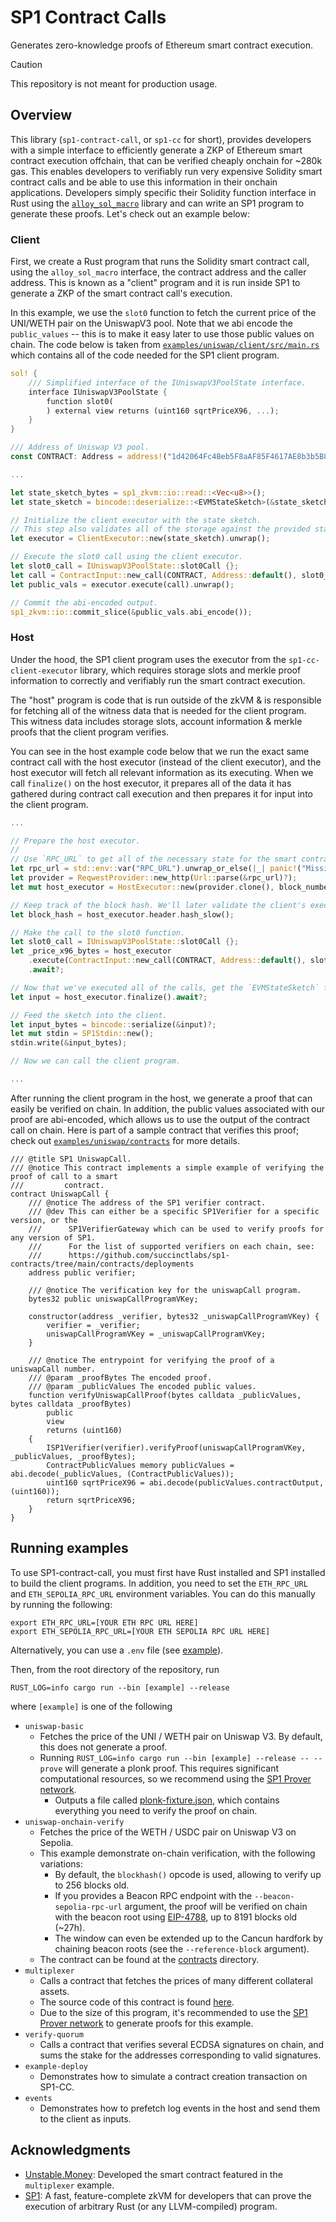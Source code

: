 # SP1 Contract Calls

Generates zero-knowledge proofs of Ethereum smart contract execution.

> [!CAUTION]
>
> This repository is not meant for production usage.

## Overview

This library (`sp1-contract-call`, or `sp1-cc` for short), provides developers with a simple interface to efficiently generate a ZKP of Ethereum smart contract execution offchain, that can be verified cheaply onchain for ~280k gas. This enables developers to verifiably run very expensive Solidity smart contract calls and be able to use this information in their onchain applications. Developers simply specific their Solidity function interface in Rust using the [`alloy_sol_macro`](https://docs.rs/alloy-sol-macro/latest/alloy_sol_macro/) library and can write an SP1 program to generate these proofs. Let's check out an example below:

### Client

First, we create a Rust program that runs the Solidity smart contract call, using the `alloy_sol_macro` interface, the contract address and the caller address. This is known as a "client" program and it is run inside SP1 to generate a ZKP of the smart contract call's execution.

In this example, we use the `slot0` function to fetch the current price of the UNI/WETH pair on the UniswapV3 pool. Note that we abi encode the `public_values` -- this is to make it easy later to use those public values on chain. The code below is taken from [`examples/uniswap/client/src/main.rs`](./examples/uniswap/client/src/main.rs) which contains all of the code needed for the SP1 client program.

```rs
sol! {
    /// Simplified interface of the IUniswapV3PoolState interface.
    interface IUniswapV3PoolState {
        function slot0(
        ) external view returns (uint160 sqrtPriceX96, ...);
    }
}

/// Address of Uniswap V3 pool.
const CONTRACT: Address = address!("1d42064Fc4Beb5F8aAF85F4617AE8b3b5B8Bd801");

...

let state_sketch_bytes = sp1_zkvm::io::read::<Vec<u8>>();
let state_sketch = bincode::deserialize::<EVMStateSketch>(&state_sketch_bytes).unwrap();

// Initialize the client executor with the state sketch.
// This step also validates all of the storage against the provided state root.
let executor = ClientExecutor::new(state_sketch).unwrap();

// Execute the slot0 call using the client executor.
let slot0_call = IUniswapV3PoolState::slot0Call {};
let call = ContractInput::new_call(CONTRACT, Address::default(), slot0_call);
let public_vals = executor.execute(call).unwrap();

// Commit the abi-encoded output.
sp1_zkvm::io::commit_slice(&public_vals.abi_encode());
```

### Host

Under the hood, the SP1 client program uses the executor from the `sp1-cc-client-executor` library, which requires storage slots and merkle proof information to correctly and verifiably run the smart contract execution.

The "host" program is code that is run outside of the zkVM & is responsible for fetching all of the witness data that is needed for the client program. This witness data includes storage slots, account information & merkle proofs that the client program verifies.

You can see in the host example code below that we run the exact same contract call with the host executor (instead of the client executor), and the host executor will fetch all relevant information as its executing. When we call `finalize()` on the host executor, it prepares all of the data it has gathered during contract call execution and then prepares it for input into the client program.

```rs
...

// Prepare the host executor.
//
// Use `RPC_URL` to get all of the necessary state for the smart contract call.
let rpc_url = std::env::var("RPC_URL").unwrap_or_else(|_| panic!("Missing RPC_URL"));
let provider = ReqwestProvider::new_http(Url::parse(&rpc_url)?);
let mut host_executor = HostExecutor::new(provider.clone(), block_number).await?;

// Keep track of the block hash. We'll later validate the client's execution against this.
let block_hash = host_executor.header.hash_slow();

// Make the call to the slot0 function.
let slot0_call = IUniswapV3PoolState::slot0Call {};
let _price_x96_bytes = host_executor
    .execute(ContractInput::new_call(CONTRACT, Address::default(), slot0_call))
    .await?;

// Now that we've executed all of the calls, get the `EVMStateSketch` from the host executor.
let input = host_executor.finalize().await?;

// Feed the sketch into the client.
let input_bytes = bincode::serialize(&input)?;
let mut stdin = SP1Stdin::new();
stdin.write(&input_bytes);

// Now we can call the client program.

...

```

After running the client program in the host, we generate a proof that can easily be verified on chain. In addition, the public values associated with our proof are abi-encoded, which allows us to use the output of the contract call on chain. Here is part of a sample contract that verifies this proof; check out [`examples/uniswap/contracts`](./examples/uniswap/contracts/) for more details.

```sol
/// @title SP1 UniswapCall.
/// @notice This contract implements a simple example of verifying the proof of call to a smart
///         contract.
contract UniswapCall {
    /// @notice The address of the SP1 verifier contract.
    /// @dev This can either be a specific SP1Verifier for a specific version, or the
    ///      SP1VerifierGateway which can be used to verify proofs for any version of SP1.
    ///      For the list of supported verifiers on each chain, see:
    ///      https://github.com/succinctlabs/sp1-contracts/tree/main/contracts/deployments
    address public verifier;

    /// @notice The verification key for the uniswapCall program.
    bytes32 public uniswapCallProgramVKey;

    constructor(address _verifier, bytes32 _uniswapCallProgramVKey) {
        verifier = _verifier;
        uniswapCallProgramVKey = _uniswapCallProgramVKey;
    }

    /// @notice The entrypoint for verifying the proof of a uniswapCall number.
    /// @param _proofBytes The encoded proof.
    /// @param _publicValues The encoded public values.
    function verifyUniswapCallProof(bytes calldata _publicValues, bytes calldata _proofBytes)
        public
        view
        returns (uint160)
    {
        ISP1Verifier(verifier).verifyProof(uniswapCallProgramVKey, _publicValues, _proofBytes);
        ContractPublicValues memory publicValues = abi.decode(_publicValues, (ContractPublicValues));
        uint160 sqrtPriceX96 = abi.decode(publicValues.contractOutput, (uint160));
        return sqrtPriceX96;
    }
}
```
## Running examples

To use SP1-contract-call, you must first have Rust installed and SP1 installed to build the client programs. In addition, you need to set the `ETH_RPC_URL` and `ETH_SEPOLIA_RPC_URL` environment variables. You can do this manually by running the following:

```
export ETH_RPC_URL=[YOUR ETH RPC URL HERE]
export ETH_SEPOLIA_RPC_URL=[YOUR ETH SEPOLIA RPC URL HERE]
```

Alternatively, you can use a `.env` file (see [example](./.env.example)).

Then, from the root directory of the repository, run

```RUST_LOG=info cargo run --bin [example] --release```

where `[example]` is one of the following
* `uniswap-basic`
    * Fetches the price of the UNI / WETH pair on Uniswap V3. By default, this does not generate a proof.
    * Running `RUST_LOG=info cargo run --bin [example] --release -- --prove` will generate a plonk proof. This requires
    significant computational resources, so we recommend using the [SP1 Prover network](https://docs.succinct.xyz/docs/generating-proofs/prover-network).
        * Outputs a file called [plonk-fixture.json](examples/uniswap/contracts/src/fixtures/plonk-fixture.json), which contains everything you need to verify the proof on chain.
* `uniswap-onchain-verify`
    * Fetches the price of the WETH / USDC pair on Uniswap V3 on Sepolia.
    * This example demonstrate on-chain verification, with the following variations:
        * By default, the `blockhash()` opcode is used, allowing to verify up to 256 blocks old.
        * If you provides a Beacon RPC endpoint with the `--beacon-sepolia-rpc-url` argument, the proof will be verified on chain with the beacon root using [EIP-4788](https://eips.ethereum.org/EIPS/eip-4788), up to 8191 blocks old (~27h).
        * The window can even be extended up to the Cancun hardfork by chaining beacon roots (see the `--reference-block` argument). 
    * The contract can be found at the [contracts](./examples/uniswap/contracts/) directory.
* `multiplexer`
    * Calls a contract that fetches the prices of many different collateral assets.
    * The source code of this contract is found [here](./examples/multiplexer/ZkOracleHelper.sol).
    * Due to the size of this program, it's recommended to use the [SP1 Prover network](https://docs.succinct.xyz/docs/generating-proofs/prover-network) to generate proofs for this example.
* `verify-quorum`
    * Calls a contract that verifies several ECDSA signatures on chain, and sums the stake for the addresses corresponding to valid signatures.
* `example-deploy`
    * Demonstrates how to simulate a contract creation transaction on SP1-CC.
* `events`
    * Demonstrates how to prefetch log events in the host and send them to the client as inputs.

## Acknowledgments

* [Unstable.Money](https://www.unstable.money/): Developed the smart contract featured in the `multiplexer` example.
* [SP1](https://github.com/succinctlabs/sp1): A fast, feature-complete zkVM for developers that can prove the execution of arbitrary Rust (or any LLVM-compiled) program.

